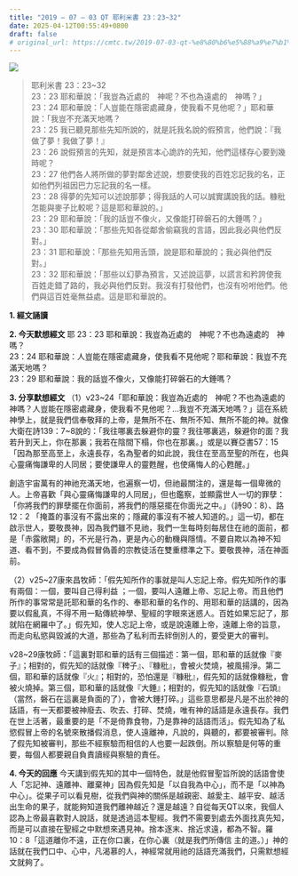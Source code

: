 ```yaml
---
title: "2019 – 07 – 03 QT 耶利米書 23：23~32"
date: 2025-04-12T00:55:49+0800
draft: false
# original_url: https://cmtc.tw/2019-07-03-qt-%e8%80%b6%e5%88%a9%e7%b1%b3%e6%9b%b8-23%ef%bc%9a2332
---
```


![](/images/qt.jpg)
> 耶利米書 23：23\~32  
> 23：23 耶和華說：「我豈為近處的　神呢？不也為遠處的　神嗎？」  
> 23：24 耶和華說：「人豈能在隱密處藏身，使我看不見他呢？」耶和華說：「我豈不充滿天地嗎？  
> 23：25 我已聽見那些先知所說的，就是託我名說的假預言，他們說：『我做了夢！我做了夢！』  
> 23：26 說假預言的先知，就是預言本心詭詐的先知，他們這樣存心要到幾時呢？  
> 23：27 他們各人將所做的夢對鄰舍述說，想要使我的百姓忘記我的名，正如他們列祖因巴力忘記我的名一樣。  
> 23：28 得夢的先知可以述說那夢；得我話的人可以誠實講說我的話。糠秕怎能與麥子比較呢？這是耶和華說的。」  
> 23：29 耶和華說：「我的話豈不像火，又像能打碎磐石的大錘嗎？」  
> 23：30 耶和華說：「那些先知各從鄰舍偷竊我的言語，因此我必與他們反對。」  
> 23：31 耶和華說：「那些先知用舌頭，說是耶和華說的；我必與他們反對。」  
> 23：32 耶和華說：「那些以幻夢為預言，又述說這夢，以謊言和矜誇使我百姓走錯了路的，我必與他們反對。我沒有打發他們，也沒有吩咐他們。他們與這百姓毫無益處。這是耶和華說的。

**1. 經文誦讀**

**2.  今天默想經文**
耶 23：23 耶和華說：我豈為近處的　神呢？不也為遠處的　神嗎？  
23：24 耶和華說：人豈能在隱密處藏身，使我看不見他呢？耶和華說：我豈不充滿天地嗎？  
23：29 耶和華說：我的話豈不像火，又像能打碎磐石的大錘嗎？

**3. 分享默想經文**
（1）v23\~24「耶和華說：我豈為近處的　神呢？不也為遠處的　神嗎？人豈能在隱密處藏身，使我看不見他呢？…我豈不充滿天地嗎？」這在系統神學上，就是我們信奉敬拜的上帝，是無所不在、無所不知、無所不能的神。就像大衛在詩139：7\~8說的：「我往哪裏去躲避你的靈？我往哪裏逃，躲避你的面？我若升到天上，你在那裏；我若在陰間下榻，你也在那裏。」或是以賽亞書57：15「因為那至高至上，永遠長存，名為聖者的如此說，我住在至高至聖的所在，也與心靈痛悔謙卑的人同居；要使謙卑人的靈甦醒，也使痛悔人的心甦醒。」

創造宇宙萬有的神祂充滿天地，也遍察一切，但祂最關注的，還是每一個卑微的人。上帝喜歡「與心靈痛悔謙卑的人同居」，但也鑑察，並顯露世人一切的罪孽：「你將我們的罪孽擺在你面前，將我們的隱惡擺在你面光之中。」（詩90：8）、路12：2 「掩蓋的事沒有不露出來的；隱藏的事沒有不被人知道的。」這一切，都在啟示世人，要敬畏神，因為我們雖不見祂，我們一生每時刻每居住在祂的面前，都是「赤露敞開」的，不光是行為，更是內心的動機與隱情。不要自欺以為神不知道、看不到，不要成為假冒偽善的宗教徒活在雙重標準之下。要敬畏神，活在神面前。

（2）v25\~27康來昌牧師：「假先知所作的事就是叫人忘記上帝。假先知所作的事有兩個：一個，要叫自己得利益 ；一個，要叫人遠離上帝、忘記上帝。而且他們所作的事常常是託耶和華的名作的、奉耶和華的名作的、用耶和華的話講的，因為要以假亂真，不得不用一點傳統神學、聖經的字眼來迷惑人。百姓如果忘記了，那就陷在網羅中了。」假先知，使人忘記上帝，或是說遠離上帝，遠離上帝的旨意，而走向私慾與毀滅的大道，那些為了私利而去絆倒別人的，要受更大的審判。

v28\~29康牧師：「這裏對耶和華的話有三個描述：第一個，耶和華的話就像『麥子』；相對的，假先知的話就像『稗子』、『糠秕』，會被火焚燒，被風揚淨。第二個，耶和華的話就像『火』；相對的，恐怕還是『糠秕』，假先知的話就像糠秕，會被火燒掉。第三個，耶和華的話就像『大錘』；相對的，假先知的話就像『石頭』（當然，磐石在這裏是負面的了），會被大錘打碎。」這些意思都是凡是不出於神的話語，有一天都要被神廢去、吹去、打碎、焚燒，唯有神的話語是永遠長存。我們在世上活著，最重要的是「不是倚靠食物，乃是靠神的話語而活」。假先知為了私慾假冒上帝的名號來散播假消息，使人遠離神，凡說的，與聽的，都要被審判。除了假先知被審判，那些不經察驗而相信的人也要一起跌倒。所以察驗是何等的重要，每個人都要親自負責讀經與察驗的責任。

**4. 今天的回應**
今天講到假先知的其中一個特色，就是他假冒聖旨所說的話語會使人「忘記神、遠離神、離棄神」因為假先知是「以自我為中心」，而不是「以神為中心」。從果子可以看見樹，從我們與神的關係是越親密、越愛主、越平安、越活出生命的果子，就能夠知道我們離神越近？還是越遠？自從每天QT以來，我個人認為上帝最喜歡對人說話，就是透過這本聖經。我們不需要到處去外面找真先知，而是可以直接在聖經之中默想來遇見神。捨本逐末、捨近求遠，都為不智。羅10：8「這道離你不遠，正在你口裏，在你心裏（就是我們所傳信 主的道。）」神的話就在我們口中、心中，凡渴慕的人，神經常就用祂的話語充滿我們，只需默想經文就夠了。
